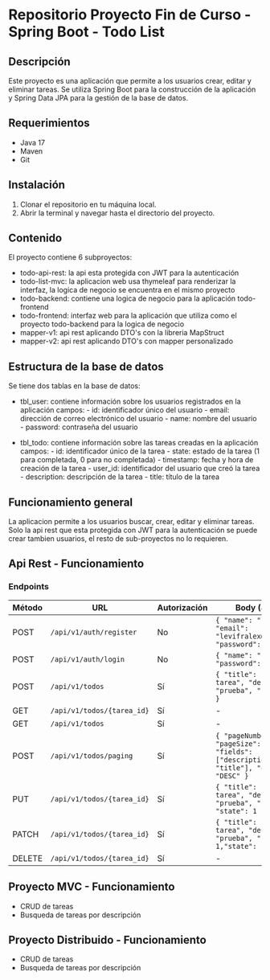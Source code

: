 # Repositorio Proyecto Fin de Curso - Spring Boot - Todo List

## Descripción

Este proyecto es una aplicación que permite a los usuarios crear, editar y eliminar tareas. Se utiliza Spring Boot para la construcción de la aplicación y Spring Data JPA para la gestión de la base de datos.

## Requerimientos

- Java 17
- Maven
- Git

## Instalación

1. Clonar el repositorio en tu máquina local.
2. Abrir la terminal y navegar hasta el directorio del proyecto.

## Contenido

El proyecto contiene 6 subproyectos:

- todo-api-rest: la api esta protegida con JWT para la autenticación
- todo-list-mvc: la aplicacion web usa thymeleaf para renderizar la interfaz, la logica de negocio se encuentra en el mismo proyecto
- todo-backend: contiene una logica de negocio para la aplicación todo-frontend
- todo-frontend: interfaz web para la aplicación que utiliza como el proyecto todo-backend para la logica de negocio
- mapper-v1: api rest aplicando DTO's con la libreria MapStruct
- mapper-v2: api rest aplicando DTO's con mapper personalizado

## Estructura de la base de datos

Se tiene dos tablas en la base de datos:

- tbl_user: contiene información sobre los usuarios registrados en la aplicación
    campos:
        - id: identificador único del usuario
        - email: dirección de correo electrónico del usuario
        - name: nombre del usuario  
        - password: contraseña del usuario

- tbl_todo: contiene información sobre las tareas creadas en la aplicación
    campos:
        - id: identificador único de la tarea
        - state: estado de la tarea (1 para completada, 0 para no completada)
        - timestamp: fecha y hora de creación de la tarea
        - user_id: identificador del usuario que creó la tarea
        - description: descripción de la tarea
        - title: título de la tarea

## Funcionamiento general

La aplicacion permite a los usuarios buscar, crear, editar y eliminar tareas. Solo la api rest que esta protegida con JWT para la autenticación se puede crear tambien usuarios, el resto de sub-proyectos no lo requieren.

## Api Rest - Funcionamiento

### Endpoints

| Método | URL                                          | Autorización | Body (JSON)                               |
|--------|----------------------------------------------|--------------|-------------------------------------------|
| POST   | `/api/v1/auth/register`                      | No           | `{ "name": "leonardo", "email": "levifralex@mail.com", "password": "123456" }` |
| POST   | `/api/v1/auth/login`                         | No           | `{ "name": "john", "password": "123456" }`                             |
| POST   | `/api/v1/todos`                              | Sí           | `{ "title": "Nueva tarea", "description": "prueba", "userId": 1 }`     |
| GET    | `/api/v1/todos/{tarea_id}`                   | Sí           | -                                                                      |
| GET    | `/api/v1/todos`                              | Sí           | -                                                                      |
| POST   | `/api/v1/todos/paging`                       | Sí           | `{ "pageNumber": 1, "pageSize": 10, "fields": ["description", "title"], "order": "DESC" }`     |
| PUT    | `/api/v1/todos/{tarea_id}`                   | Sí           | `{ "title": "Nueva tarea", "description": "prueba", "userId": 1, "state": 1 }`     |
| PATCH  | `/api/v1/todos/{tarea_id}`                   | Sí           | `{ "title": "Nueva tarea", "description": "prueba", "userId": 1,"state": 1 }`     |
| DELETE | `/api/v1/todos/{tarea_id}`                   | Sí           | -                                                                    |


## Proyecto MVC - Funcionamiento

- CRUD de tareas
- Busqueda de tareas por descripción


## Proyecto Distribuido - Funcionamiento

- CRUD de tareas
- Busqueda de tareas por descripción